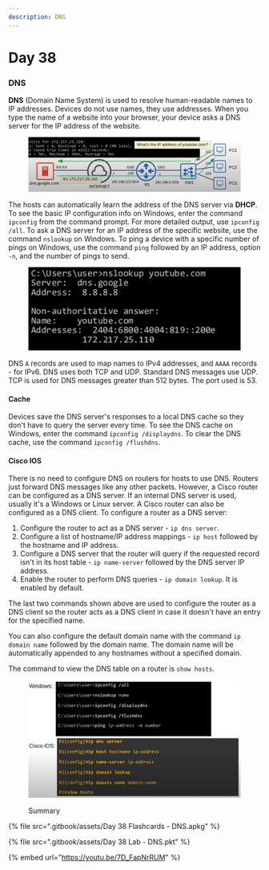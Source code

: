 ```yaml
---
description: DNS
---
```


# Day 38

### DNS

**DNS** (Domain Name System) is used to resolve human-readable names to IP addresses. Devices do not use names, they use addresses. When you type the name of a website into your browser, your device asks a DNS server for the IP address of the website.

<figure><img src=".gitbook/assets/image (4) (1) (1) (1) (1).png" alt="dns demo" width="563"><figcaption></figcaption></figure>

The hosts can automatically learn the address of the DNS server via **DHCP**. To see the basic IP configuration info on Windows, enter the command `ipconfig` from the command prompt. For more detailed output, use `ipconfig /all`. To ask a DNS server for an IP address of the specific website, use the command `nslookup` on Windows. To ping a device with a specific number of pings on Windows, use the command `ping` followed by an IP address, option `-n`, and the number of pings to send.

<figure><img src=".gitbook/assets/image (1) (1) (1) (1) (1) (1) (1) (1) (1) (1) (1) (1) (1).png" alt="nslookup demo" width="563"><figcaption></figcaption></figure>

DNS `A` records are used to map names to IPv4 addresses, and `AAAA` records - for IPv6. DNS uses both TCP and UDP. Standard DNS messages use UDP. TCP is used for DNS messages greater than 512 bytes. The port used is 53.

#### Cache

Devices save the DNS server's responses to a local DNS cache so they don't have to query the server every time. To see the DNS cache on Windows, enter the command `ipconfig /displaydns`. To clear the DNS cache, use the command `ipconfig /flushdns`.

#### Cisco IOS

There is no need to configure DNS on routers for hosts to use DNS. Routers just forward DNS messages like any other packets. However, a Cisco router can be configured as a DNS server. If an internal DNS server is used, usually it's a Windows or Linux server. A Cisco router can also be configured as a DNS client. To configure a router as a DNS server:

1. Configure the router to act as a DNS server - `ip dns server`.
2. Configure a list of hostname/IP address mappings - `ip host` followed by the hostname and IP address.
3. Configure a DNS server that the router will query if the requested record isn't in its host table - `ip name-server` followed by the DNS server IP address.
4. Enable the router to perform DNS queries - `ip domain lookup`. It is enabled by default.

The last two commands shown above are used to configure the router as a DNS client so the router acts as a DNS client in case it doesn't have an entry for the specified name.&#x20;

You can also configure the default domain name with the command `ip domain name` followed by the domain name. The domain name will be automatically appended to any hostnames without a specified domain.&#x20;

The command to view the DNS table on a router is `show hosts`.

<figure><img src=".gitbook/assets/image (2) (1) (1) (1) (1) (1) (1) (1) (1) (1) (1).png" alt="summary" width="563"><figcaption><p>Summary</p></figcaption></figure>

{% file src=".gitbook/assets/Day 38 Flashcards - DNS.apkg" %}

{% file src=".gitbook/assets/Day 38 Lab - DNS.pkt" %}

{% embed url="https://youtu.be/7D_FapNrRUM" %}
